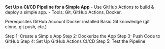 **Set Up a CI/CD Pipeline for a Simple App**
    - Use GitHub Actions to build & deploy a simple app.
    - Tools: Git, GitHub Actions, Docker.

Prerequisites
GitHub Account
Docker installed
Basic Git knowledge (git clone, git push, etc.)


Step 1: Create a Simple App
Step 2: Dockerize the App
Step 3: Push Code to GitHub
Step 4: Set Up GitHub Actions CI/CD
Step 5: Test the Pipeline
